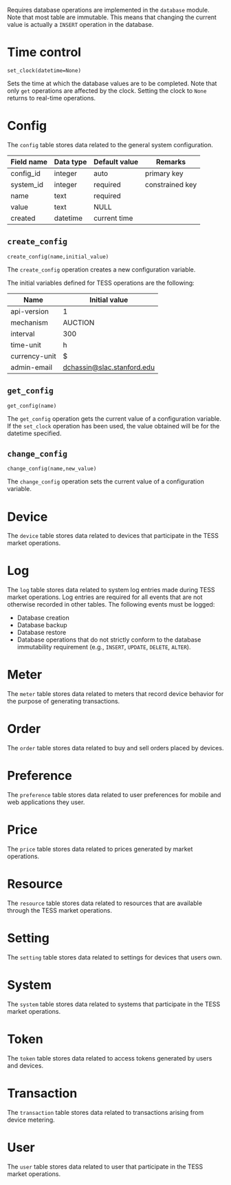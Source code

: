 Requires database operations are implemented in the `database` module.  Note that most table are immutable. This means that changing the current value is actually a `INSERT` operation in the database.  

# Time control
~~~
set_clock(datetime=None)
~~~

Sets the time at which the database values are to be completed.  Note that only `get` operations are affected by the clock. Setting the clock to `None` returns to real-time operations.

# Config

The `config` table stores data related to the general system configuration.

| Field name | Data type | Default value | Remarks
| ---------- | --------- | ------------- | ------------
| config_id  | integer   | auto          | primary key
| system_id  | integer   | required      | constrained key
| name       | text      | required      |
| value      | text      | NULL          |
| created    | datetime  | current time  |

## `create_config`
~~~
create_config(name,initial_value)
~~~

The `create_config` operation creates a new configuration variable.

The initial variables defined for TESS operations are the following:

| Name          | Initial value              |
| ------------- | -------------------------- |
| api-version   | 1                          |
| mechanism     | AUCTION                    |
| interval      | 300                        |
| time-unit     | h                          |
| currency-unit | $                          |
| admin-email   | dchassin@slac.stanford.edu |

## `get_config`
~~~
get_config(name)
~~~

The `get_config` operation gets the current value of a configuration variable.  If the `set_clock` operation has been used, the value obtained will be for the datetime specified.

## `change_config`
~~~
change_config(name,new_value)
~~~

The `change_config` operation sets the current value of a configuration variable.

# Device

The `device` table stores data related to devices that participate in the TESS market operations. 

# Log

The `log` table stores data related to system log entries made during TESS market operations. Log entries are required for all events that are not otherwise recorded in other tables.  The following events must be logged:

- Database creation
- Database backup
- Database restore
- Database operations that do not strictly conform to the database immutability requirement (e.g., `INSERT`, `UPDATE`, `DELETE`, `ALTER`).

# Meter

The `meter` table stores data related to meters that record device behavior for the purpose of generating transactions.

# Order

The `order` table stores data related to buy and sell orders placed by devices.
# Preference

The `preference` table stores data related to user preferences for mobile and web applications they user.


# Price

The `price` table stores data related to prices generated by market operations.


# Resource

The `resource` table stores data related to resources that are available through the TESS market operations.


# Setting

The `setting` table stores data related to settings for devices that users own.


# System

The `system` table stores data related to systems that participate in the TESS market operations.


# Token

The `token` table stores data related to access tokens generated by users and devices.


# Transaction

The `transaction` table stores data related to transactions arising from device metering.


# User

The `user` table stores data related to user that participate in the TESS market operations.

